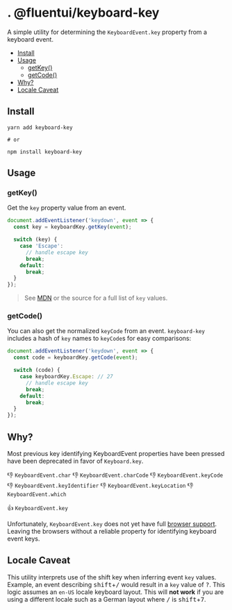 # . @fluentui/keyboard-key

A simple utility for determining the `KeyboardEvent.key` property from a keyboard event.

<!-- toc -->

- [Install](#install)
- [Usage](#usage)
  - [getKey()](#getkey)
  - [getCode()](#getcode)
- [Why?](#why)
- [Locale Caveat](#locale-caveat)

<!-- tocstop -->

## Install

```
yarn add keyboard-key

# or

npm install keyboard-key
```

## Usage

### getKey()

Get the `key` property value from an event.

```js
document.addEventListener('keydown', event => {
  const key = keyboardKey.getKey(event);

  switch (key) {
    case 'Escape':
      // handle escape key
      break;
    default:
      break;
  }
});
```

> See [MDN][2] or the source for a full list of `key` values.

### getCode()

You can also get the normalized `keyCode` from an event. `keyboard-key` includes a hash of `key` names to `keyCode`s for easy comparisons:

```js
document.addEventListener('keydown', event => {
  const code = keyboardKey.getCode(event);

  switch (code) {
    case keyboardKey.Escape: // 27
      // handle escape key
      break;
    default:
      break;
  }
});
```

## Why?

Most previous key identifying KeyboardEvent properties have been pressed have been deprecated in favor of `Keyboard.key`.

:-1: `KeyboardEvent.char`
:-1: `KeyboardEvent.charCode`
:-1: `KeyboardEvent.keyCode`
:-1: `KeyboardEvent.keyIdentifier`
:-1: `KeyboardEvent.keyLocation`
:-1: `KeyboardEvent.which`

:+1: `KeyboardEvent.key`

Unfortunately, `KeyboardEvent.key` does not yet have full [browser support][3]. Leaving the browsers without a reliable property for identifying keyboard event keys.

## Locale Caveat

This utility interprets use of the shift key when inferring event `key` values. Example, an event describing <kbd>shift</kbd>+<kbd>/</kbd> would result in a `key` value of <kbd>?</kbd>. This logic assumes an `en-US` locale keyboard layout. This will **not work** if you are using a different locale such as a German layout where <kbd>/</kbd> is <kbd>shift</kbd>+<kbd>7</kbd>.

[1]: https://developer.mozilla.org/en-US/docs/Web/API/KeyboardEvent/key
[2]: https://developer.mozilla.org/en-US/docs/Web/API/KeyboardEvent/key/Key_Values
[3]: http://caniuse.com/#feat=keyboardevent-key
